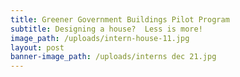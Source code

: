 ```yaml
---
title: Greener Government Buildings Pilot Program
subtitle: Designing a house?  Less is more!
image_path: /uploads/intern-house-11.jpg
layout: post
banner-image_path: /uploads/interns dec 21.jpg
---
```

